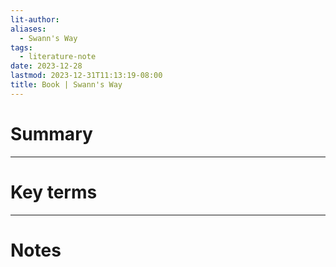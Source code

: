 ```yaml
---
lit-author: 
aliases:
  - Swann's Way
tags:
  - literature-note
date: 2023-12-28
lastmod: 2023-12-31T11:13:19-08:00
title: Book | Swann's Way
---
```

# Summary

---
# Key terms

---
# Notes